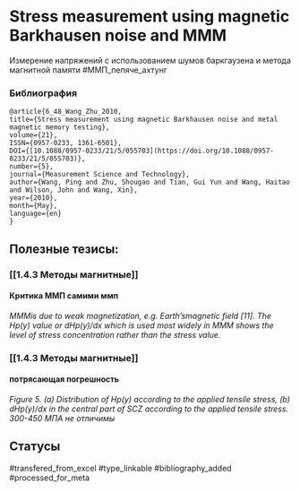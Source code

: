 # Stress measurement using magnetic Barkhausen noise and MMM

Измерение напряжений с использованием шумов баркгаузена и метода магнитной памяти
#ММП_пепяче_ахтунг 

### Библиография
```
@article{6_48_Wang_Zhu_2010,
title={Stress measurement using magnetic Barkhausen noise and metal magnetic memory testing},
volume={21},
ISSN={0957-0233, 1361-6501},
DOI={[10.1088/0957-0233/21/5/055703](https://doi.org/10.1088/0957-0233/21/5/055703)},
number={5},
journal={Measurement Science and Technology},
author={Wang, Ping and Zhu, Shougao and Tian, Gui Yun and Wang, Haitao and Wilson, John and Wang, Xin},
year={2010},
month={May},
language={en}
}
```

## Полезные тезисы:
### [[1.4.3 Методы магнитные]]
#### Критика ММП самими ммп
_MMMis due to weak magnetization, e.g. Earth’smagnetic
field [11].
The Hp(y) value
or dHp(y)/dx which is used most widely in MMM shows
the level of stress concentration rather than the stress value._

### [[1.4.3 Методы магнитные]]
#### потрясающая погрешность
_Figure 5. (a) Distribution of Hp(y) according to the applied tensile stress, (b) dHp(y)/dx in the central part of SCZ according to the applied tensile stress. 300-450 МПА не отличимы_

## Статусы
#transfered_from_excel 
#type_linkable 
#bibliography_added
#processed_for_meta
